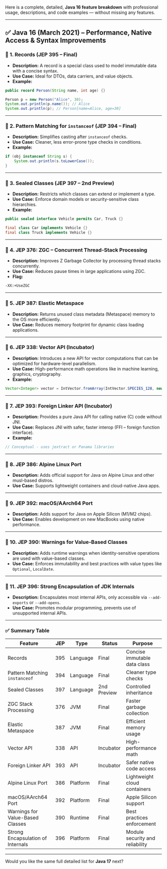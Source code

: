 Here is a complete, detailed, **Java 16 feature breakdown** with professional usage, descriptions, and code examples — without missing any features.

---

## ✅ **Java 16 (March 2021) – Performance, Native Access & Syntax Improvements**

### 🔸 1. **Records (JEP 395 – Final)**

- **Description:** A record is a special class used to model immutable data with a concise syntax.
- **Use Case:** Ideal for DTOs, data carriers, and value objects.
- **Example:**

```java
public record Person(String name, int age) {}

Person p = new Person("Alice", 30);
System.out.println(p.name()); // Alice
System.out.println(p); // Person[name=Alice, age=30]
```

---

### 🔸 2. **Pattern Matching for `instanceof` (JEP 394 – Final)**

- **Description:** Simplifies casting after `instanceof` checks.
- **Use Case:** Cleaner, less error-prone type checks in conditions.
- **Example:**

```java
if (obj instanceof String s) {
    System.out.println(s.toLowerCase());
}
```

---

### 🔸 3. **Sealed Classes (JEP 397 – 2nd Preview)**

- **Description:** Restricts which classes can extend or implement a type.
- **Use Case:** Enforce domain models or security-sensitive class hierarchies.
- **Example:**

```java
public sealed interface Vehicle permits Car, Truck {}

final class Car implements Vehicle {}
final class Truck implements Vehicle {}
```

---

### 🔸 4. **JEP 376: ZGC – Concurrent Thread-Stack Processing**

- **Description:** Improves Z Garbage Collector by processing thread stacks concurrently.
- **Use Case:** Reduces pause times in large applications using ZGC.
- **Flag:**

```bash
-XX:+UseZGC
```

---

### 🔸 5. **JEP 387: Elastic Metaspace**

- **Description:** Returns unused class metadata (Metaspace) memory to the OS more efficiently.
- **Use Case:** Reduces memory footprint for dynamic class loading applications.

---

### 🔸 6. **JEP 338: Vector API (Incubator)**

- **Description:** Introduces a new API for vector computations that can be optimized for hardware-level parallelism.
- **Use Case:** High-performance math operations like in machine learning, graphics, cryptography.
- **Example:**

```java
Vector<Integer> vector = IntVector.fromArray(IntVector.SPECIES_128, new int[]{1,2,3,4}, 0);
```

---

### 🔸 7. **JEP 393: Foreign Linker API (Incubator)**

- **Description:** Provides a pure Java API for calling native (C) code without JNI.
- **Use Case:** Replaces JNI with safer, faster interop (FFI – foreign function interface).
- **Example:**

```java
// Conceptual - uses jextract or Panama libraries
```

---

### 🔸 8. **JEP 386: Alpine Linux Port**

- **Description:** Adds official support for Java on Alpine Linux and other musl-based distros.
- **Use Case:** Supports lightweight containers and cloud-native Java apps.

---

### 🔸 9. **JEP 392: macOS/AArch64 Port**

- **Description:** Adds support for Java on Apple Silicon (M1/M2 chips).
- **Use Case:** Enables development on new MacBooks using native performance.

---

### 🔸 10. **JEP 390: Warnings for Value-Based Classes**

- **Description:** Adds runtime warnings when identity-sensitive operations are used with value-based classes.
- **Use Case:** Enforces immutability and best practices with value types like `Optional`, `LocalDate`.

---

### 🔸 11. **JEP 396: Strong Encapsulation of JDK Internals**

- **Description:** Encapsulates most internal APIs, only accessible via `--add-exports` or `--add-opens`.
- **Use Case:** Promotes modular programming, prevents use of unsupported internal APIs.

---

### ✅ Summary Table

| Feature                           | JEP | Type     | Status      | Purpose                         |
| --------------------------------- | --- | -------- | ----------- | ------------------------------- |
| Records                           | 395 | Language | Final       | Concise immutable data class    |
| Pattern Matching `instanceof`     | 394 | Language | Final       | Cleaner type checks             |
| Sealed Classes                    | 397 | Language | 2nd Preview | Controlled inheritance          |
| ZGC Stack Processing              | 376 | JVM      | Final       | Faster garbage collection       |
| Elastic Metaspace                 | 387 | JVM      | Final       | Efficient memory usage          |
| Vector API                        | 338 | API      | Incubator   | High-performance math           |
| Foreign Linker API                | 393 | API      | Incubator   | Safer native code access        |
| Alpine Linux Port                 | 386 | Platform | Final       | Lightweight cloud containers    |
| macOS/AArch64 Port                | 392 | Platform | Final       | Apple Silicon support           |
| Warnings for Value-Based Classes  | 390 | Runtime  | Final       | Best practices enforcement      |
| Strong Encapsulation of Internals | 396 | Platform | Final       | Module security and reliability |

---

Would you like the same full detailed list for **Java 17** next?
